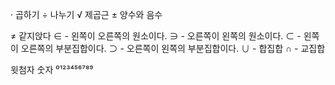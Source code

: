 · 곱하기
÷ 나누기
√ 제곱근
± 양수와 음수

≠ 같지앉다
∈ - 왼쪽이 오른쪽의 원소이다.
∋ - 오른쪽이 왼쪽의 원소이다.
⊂ - 왼쪽이 오른쪽의 부분집합이다. 
⊃ - 오른쪽이 왼쪽의 부분집합이다. 
∪ - 합집합
∩ - 교집합

윗첨자 숫자 ⁰¹²³⁴⁵⁶⁷⁸⁹